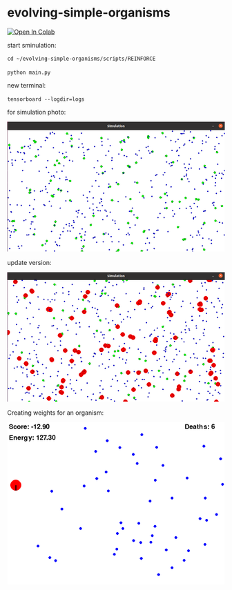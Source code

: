# evolving-simple-organisms
[![Open In Colab](https://colab.research.google.com/assets/colab-badge.svg)](https://colab.research.google.com/drive/1yFYZgkbBtIFWZ6LVQ0an5vKQ654s3h-f?usp=sharing)

start sminulation:

```
cd ~/evolving-simple-organisms/scripts/REINFORCE

python main.py
```

new terminal:

`tensorboard --logdir=logs`




for simulation photo:

![simulation](imgs/simulation.png)



update version:

![simulation_update](imgs/simulation-update.png)



Creating weights for an organism:

![simulation_update](imgs/Creating_weights_for_an_organism.png)

